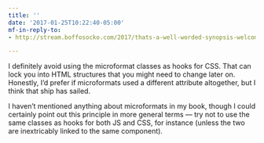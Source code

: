 ```yaml
---
title: ''
date: '2017-01-25T10:22:40-05:00'
mf-in-reply-to:
- http://stream.boffosocko.com/2017/thats-a-well-worded-synopsis-welcome-to-the-indieweb-keith

---
```

I definitely avoid using the microformat classes as hooks for CSS. That can lock you into HTML structures that you might need to change later on. Honestly, I’d prefer if microformats used a different attribute altogether, but I think that ship has sailed.

I haven’t mentioned anything about microformats in my book, though I could certainly point out this principle in more general terms &mdash; try not to use the same classes as hooks for both JS and CSS, for instance (unless the two are inextricably linked to the same component).
